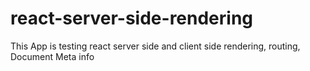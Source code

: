 # react-server-side-rendering
This App is testing react server side and client side rendering, routing,  Document Meta info 
